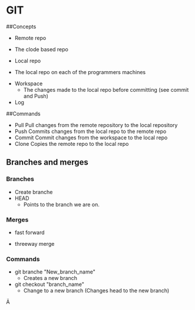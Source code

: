 
# GIT

##Concepts
 * Remote repo
  - The clode based repo
 * Local repo
  - The local repo on each of the programmers machines
* Workspace
  - The changes made to the local repo before committing (see commit and Push)
* Log

##Commands

* Pull
  Pull changes from the remote repository to the local repository
* Push
  Commits changes from the local repo to the remote repo
* Commit
  Commit changes from the workspace to the local repo
* Clone
  Copies the remote repo to the local repo

## Branches and merges
### Branches
  * Create branche
  * HEAD
    - Points to the branch we are on.

### Merges
  * fast forward

  * threeway merge


### Commands
  * git branche "New_branch_name"
    - Creates a new branch
  * git checkout "branch_name"
    - Change to a new branch (Changes head to the new branch)

  Ä
